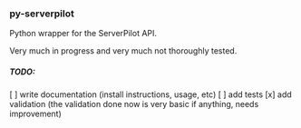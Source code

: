 ### py-serverpilot

Python wrapper for the ServerPilot API.

Very much in progress and very much not thoroughly tested.

##### TODO:

[ ] write documentation (install instructions, usage, etc)
[ ] add tests
[x] add validation (the validation done now is very basic if anything, needs improvement) 
